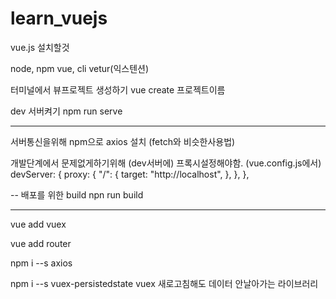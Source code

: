 # learn_vuejs


vue.js 설치할것

node, npm
vue, cli
vetur(익스텐션)

터미널에서 뷰프로젝트 생성하기
vue create 프로젝트이름


dev 서버켜기
npm run serve

----
서버통신을위해 npm으로 axios 설치 (fetch와 비슷한사용법)

개발단계에서 문제없게하기위해 (dev서버에)
프록시설정해야함. 
(vue.config.js에서)
 devServer: {
    proxy: {
      "/": {
        target: "http://localhost",
      },
    },
  },

--
배포를 위한 build
npn run build




-----------
vue add vuex 

vue add router 

npm i --s axios 

npm i --s vuex-persistedstate 
vuex 새로고침해도 데이터 안날아가는 라이브러리

